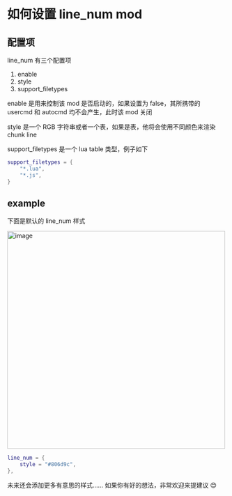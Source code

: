 # 如何设置 line_num mod

## 配置项

line_num 有三个配置项

1. enable
2. style
3. support_filetypes

enable 是用来控制该 mod 是否启动的，如果设置为 false，其所携带的 usercmd 和 autocmd 均不会产生，此时该 mod 关闭

style 是一个 RGB 字符串或者一个表，如果是表，他将会使用不同颜色来渲染 chunk line

support_filetypes 是一个 lua table 类型，例子如下

```lua
support_filetypes = {
    "*.lua",
    "*.js",
}

```

## example

下面是默认的 line_num 样式

<img width="500" alt="image" src="https://raw.githubusercontent.com/shellRaining/img/main/2302/25_hlchunk3.png">

```lua
line_num = {
    style = "#806d9c",
},
```

未来还会添加更多有意思的样式…… 如果你有好的想法，非常欢迎来提建议 😊
